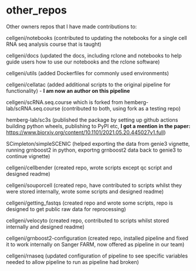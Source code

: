 # other_repos
Other owners repos that I have made contributions to:

cellgeni/notebooks (contributed to updating the notebooks for a single cell RNA seq analysis course that is taught)

cellgeni/docs (updated the docs, including rclone and notebooks to help guide users how to use our notebooks and the rclone software)

cellgeni/utils (added Dockerfiles for commonly used environments)

cellgeni/cellatac (added additional scripts to the original pipeline for functionality) - **I am now an author on this pipeline**

cellgeni/scRNA.seq.course which is forked from hemberg-lab/scRNA.seq.course (contributed to both, using fork as a testing repo)

hemberg-lab/sc3s (published the package by setting up github actions building python wheels, publishing to PyPI etc, 
**I got a mention in the paper:** https://www.biorxiv.org/content/10.1101/2021.05.20.445027v1.full)

SCimpleton/simpleSCENIC (helped exporting the data from genie3 vignette, running grnboost2 in python, exportng grnboost2 data back to genie3 to continue vignette) 

cellgeni/cellbender (created repo, wrote scripts except qc script and designed readme)

cellgeni/souporcell (created repo, have contributed to scripts whilst they were stored internally, wrote some scripts and designed readme)

cellgeni/getting_fastqs (created repo and wrote some scripts, repo is designed to get public raw data for reprocessing)

cellgeni/velocyto (created repo, contributed to scripts whilst stored internally and designed readme) 

cellgeni/grnboost2-configuration (created repo, installed pipeline and fixed it to work internally on Sanger FARM, now offered as pipeline in our team)

cellgeni/rnaseq (updated configuration of pipeline to see specific variables needed to allow pipeline to run as pipeline had broken)
